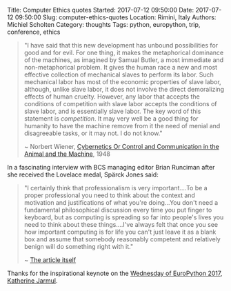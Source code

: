 Title: Computer Ethics quotes
Started: 2017-07-12 09:50:00
Date: 2017-07-12 09:50:00
Slug: computer-ethics-quotes
Location: Rimini, Italy
Authors: Michiel Scholten
Category: thoughts
Tags: python, europython, trip, conference, ethics

> "I have said that this new development has unbound possibilities for good and for evil. For one thing, it makes the metaphorical dominance of the machines, as imagined by Samual Butler, a most immediate and non-metaphorical problem. It gives the human race a new and most effective collection of mechanical slaves to perform its labor. Such mechanical labor has most of the economic properties of slave labor, although, unlike slave labor, it does not involve the direct demoralizing effects of human cruelty. However, any labor that accepts the conditions of competition with slave labor accepts the conditions of slave labor, and is essentially slave labor. The key word of this statement is _competition_. It may very well be a good thing for humanity to have the machine remove from it the need of menial and disagreeable tasks, or it may not. I do not know."
>
> ~ Norbert Wiener, [Cybernetics Or Control and Communication in the Animal and the Machine](https://books.google.it/books?id=NnM-uISyywAC&lpg=PA27&ots=xgTxeBeiHn&dq=wiener%20It%20may%20very%20well%20be%20a%20good%20thing%20for%20humanity&pg=PA27#v=onepage&q&f=false), 1948


In a fascinating interview with BCS managing editor Brian Runciman after she received the Lovelace medal, Spärck Jones said:

> "I certainly think that professionalism is very important....To be a proper professional you need to think about the context and motivation and justifications of what you're doing...You don't need a fundamental philosophical discussion every time you put finger to keyboard, but as computing is spreading so far into people's lives you need to think about these things....I've always felt that once you see how important computing is for life you can't just leave it as a blank box and assume that somebody reasonably competent and relatively benign will do something right with it."
>
> ~ [The article itself](http://www.bcs.org/content/ConWebDoc/10791)


Thanks for the inspirational keynote on the [Wednesday of EuroPython 2017](https://dammit.nl/europython2017-part2.html), [Katherine Jarmul](http://kjamistan.com/).

